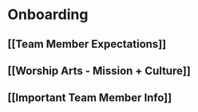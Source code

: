 # Onboarding
## [[Team Member Expectations]]

## [[Worship Arts - Mission + Culture]]

## [[Important Team Member Info]]